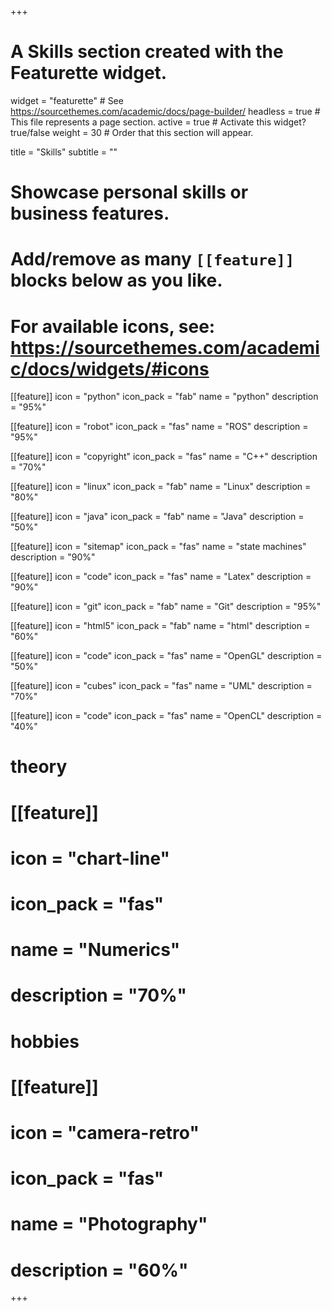 +++
# A Skills section created with the Featurette widget.
widget = "featurette"  # See https://sourcethemes.com/academic/docs/page-builder/
headless = true  # This file represents a page section.
active = true  # Activate this widget? true/false
weight = 30  # Order that this section will appear.

title = "Skills"
subtitle = ""

# Showcase personal skills or business features.
# 
# Add/remove as many `[[feature]]` blocks below as you like.
# 
# For available icons, see: https://sourcethemes.com/academic/docs/widgets/#icons

[[feature]]
  icon = "python"
  icon_pack = "fab"
  name = "python"
  description = "95%"

[[feature]]
  icon = "robot"
  icon_pack = "fas"
  name = "ROS"
  description = "95%"

[[feature]]
  icon = "copyright"
  icon_pack = "fas"
  name = "C++"
  description = "70%"
  
[[feature]]
  icon = "linux"
  icon_pack = "fab"
  name = "Linux"
  description = "80%"
  
[[feature]]
  icon = "java"
  icon_pack = "fab"
  name = "Java"
  description = "50%"

[[feature]]
  icon = "sitemap"
  icon_pack = "fas"
  name = "state machines"
  description = "90%"

[[feature]]
  icon = "code"
  icon_pack = "fas"
  name = "Latex"
  description = "90%"
  
[[feature]]
  icon = "git"
  icon_pack = "fab"
  name = "Git"
  description = "95%"
  
[[feature]]
  icon = "html5"
  icon_pack = "fab"
  name = "html"
  description = "60%"
  
[[feature]]
  icon = "code"
  icon_pack = "fas"
  name = "OpenGL"
  description = "50%"

[[feature]]
  icon = "cubes"
  icon_pack = "fas"
  name = "UML"
  description = "70%"  

[[feature]]
  icon = "code"
  icon_pack = "fas"
  name = "OpenCL"
  description = "40%"

# theory            

# [[feature]]
#  icon = "chart-line"
#  icon_pack = "fas"
#  name = "Numerics"
#  description = "70%" 

# hobbies

# [[feature]]
#   icon = "camera-retro"
#   icon_pack = "fas"
#   name = "Photography"
#   description = "60%"

+++
